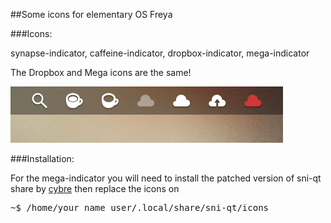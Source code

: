##Some icons for elementary OS Freya

###Icons:

synapse-indicator, caffeine-indicator, dropbox-indicator, mega-indicator

The Dropbox and Mega icons are the same!

![Text alternatif](https://raw.githubusercontent.com/fsvh/freya-indicators/images/images/symbols.png)

###Installation:

For the mega-indicator you will need to install the patched version of sni-qt share by [cybre](https://github.com/cybre/megasync-elementary) then replace the icons on 
<pre>
~$ /home/your_name_user/.local/share/sni-qt/icons
</pre>
